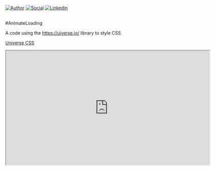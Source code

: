 [![Author](https://img.shields.io/badge/Dev-Nadi%20Duno-blueviolet%20)](https://portfolio-nadi.vercel.app/)
[![Social](https://img.shields.io/twitter/follow/nadiduno?label=%40nadiduno&style=social)](https://twitter.com/nadiduno)
[![Linkedin](https://img.shields.io/badge/in-Nadi%20Duno-blue)](https://www.linkedin.com/in/nadiduno/)
<br />
<br />

#AnimateLoading

A code using the https://uiverse.io/ library to style CSS

[Universe CSS](https://uiverse.io/Nawsome/spicy-wolverine-85)

<div>
  <iframe
        src="https://github.com/nadiduno/timerpomodoro/blob/main/.github/ImgApp.png"
        allowFullScreen
        width="640"
        height="360"
      />
  <br />
</div>
